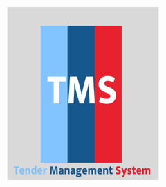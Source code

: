 <p align="center">
  <img align="center" alt="coding" left="50" width="350" Height="400" src="https://github.com/Soumit-Das/goofy-tray-3901/blob/master/turning.png">
</p>
